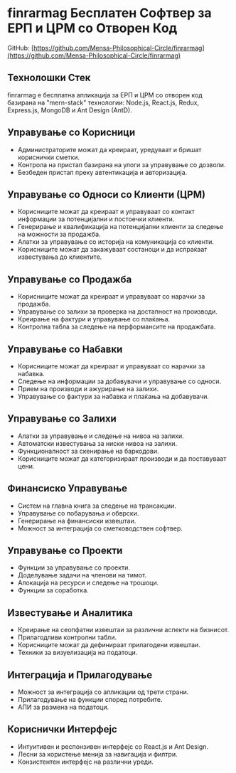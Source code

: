 # finrarmag Бесплатен Софтвер за ЕРП и ЦРМ со Отворен Код

GitHub: [https://github.com/Mensa-Philosophical-Circle/finrarmag](https://github.com/Mensa-Philosophical-Circle/finrarmag)

## Технолошки Стек

finrarmag е бесплатна апликација за ЕРП и ЦРМ со отворен код базирана на "mern-stack" технологии: Node.js, React.js, Redux, Express.js, MongoDB и Ant Design (AntD).

## Управување со Корисници

- Администраторите можат да креираат, уредуваат и бришат кориснички сметки.
- Контрола на пристап базирана на улоги за управување со дозволи.
- Безбеден пристап преку автентикација и авторизација.

## Управување со Односи со Клиенти (ЦРМ)

- Корисниците можат да креираат и управуваат со контакт информации за потенцијални и постоечки клиенти.
- Генерирање и квалификација на потенцијални клиенти за следење на можности за продажба.
- Алатки за управување со историја на комуникација со клиенти.
- Корисниците можат да закажуваат состаноци и да испраќаат известувања до клиентите.

## Управување со Продажба

- Корисниците можат да креираат и управуваат со нарачки за продажба.
- Управување со залихи за проверка на достапност на производи.
- Креирање на фактури и управување со плаќања.
- Контролна табла за следење на перформансите на продажбата.

## Управување со Набавки

- Корисниците можат да креираат и управуваат со нарачки за набавка.
- Следење на информации за добавувачи и управување со односи.
- Прием на производи и ажурирање на залихи.
- Управување со фактури за набавка и плаќања на добавувачи.

## Управување со Залихи

- Алатки за управување и следење на нивоа на залихи.
- Автоматски известувања за ниски нивоа на залихи.
- Функционалност за скенирање на баркодови.
- Корисниците можат да категоризираат производи и да поставуваат цени.

## Финансиско Управување

- Систем на главна книга за следење на трансакции.
- Управување со побарувања и обврски.
- Генерирање на финансиски извештаи.
- Можност за интеграција со сметководствен софтвер.

## Управување со Проекти

- Функции за управување со проекти.
- Доделување задачи на членови на тимот.
- Алокација на ресурси и следење на трошоци.
- Функции за соработка.

## Известување и Аналитика

- Креирање на сеопфатни извештаи за различни аспекти на бизнисот.
- Прилагодливи контролни табли.
- Корисниците можат да дефинираат прилагодени извештаи.
- Техники за визуелизација на податоци.

## Интеграција и Прилагодување

- Можност за интеграција со апликации од трети страни.
- Прилагодување на функции според потребите.
- АПИ за размена на податоци.

## Кориснички Интерфејс

- Интуитивен и респонзивен интерфејс со React.js и Ant Design.
- Лесни за користење менија за навигација и филтри.
- Конзистентен интерфејс на различни уреди.
